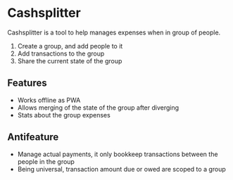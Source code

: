 # Cashsplitter 

Cashsplitter is a tool to help manages expenses when in group of people. 

1. Create a group, and add people to it
2. Add transactions to the group
3. Share the current state of the group

## Features

* Works offline as PWA
* Allows merging of the state of the group after diverging
* Stats about the group expenses


## Antifeature

* Manage actual payments, it only bookkeep transactions between the people in the group
* Being universal, transaction amount due or owed are scoped to a group
